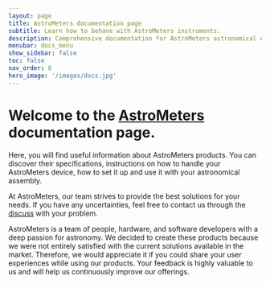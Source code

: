 ```yaml
---
layout: page
title: AstroMeters documentation page
subtitle: Learn how to behave with AstroMeters instruments.
description: Comprehensive documentation for AstroMeters astronomical equipment. Find setup guides, technical specifications, troubleshooting tips, and detailed instructions for AMFOC01 focuser, AMSKY01 sky sensor, and USBMOUNT01 converter.
menubar: docs_menu
show_sidebar: false
toc: false
nav_order: 0
hero_image: '/images/docs.jpg'
---
```


# Welcome to the [AstroMeters](https://www.astrometers.eu) documentation page.

Here, you will find useful information about AstroMeters products. You can discover their specifications, instructions on how to handle your AstroMeters device, how to set it up and use it with your astronomical assembly.

At AstroMeters, our team strives to provide the best solutions for your needs. If you have any uncertainties, feel free to contact us through the [discuss](https://github.com/orgs/AstroMeters/discussions) with your problem.

AstroMeters is a team of people, hardware, and software developers with a deep passion for astronomy. We decided to create these products because we were not entirely satisfied with the current solutions available in the market. Therefore, we would appreciate it if you could share your user experiences while using our products. Your feedback is highly valuable to us and will help us continuously improve our offerings.
